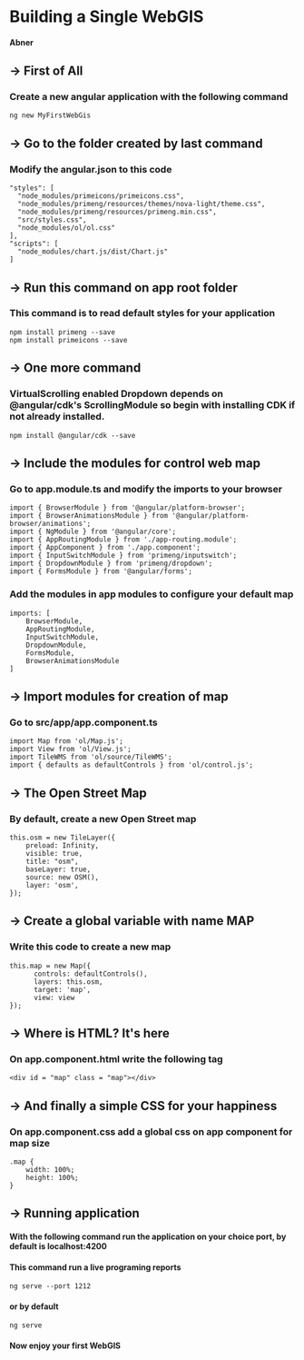 # Building a Single WebGIS
#### Abner
## -> First of All
### Create a new angular application with the following command
```
ng new MyFirstWebGis
```
## -> Go to the folder created by last command
### Modify the angular.json to this code
```
"styles": [
  "node_modules/primeicons/primeicons.css",
  "node_modules/primeng/resources/themes/nova-light/theme.css",
  "node_modules/primeng/resources/primeng.min.css",
  "src/styles.css",
  "node_modules/ol/ol.css"
],
"scripts": [
  "node_modules/chart.js/dist/Chart.js"
]
```
## -> Run this command on app root folder
### This command is to read default styles for your application
```
npm install primeng --save
npm install primeicons --save
```
## -> One more command
### VirtualScrolling enabled Dropdown depends on @angular/cdk's ScrollingModule so begin with installing CDK if not already installed.
```
npm install @angular/cdk --save
```
## -> Include the modules for control web map
### Go to app.module.ts and modify the imports to your browser
```
import { BrowserModule } from '@angular/platform-browser';
import { BrowserAnimationsModule } from '@angular/platform-browser/animations';
import { NgModule } from '@angular/core';
import { AppRoutingModule } from './app-routing.module';
import { AppComponent } from './app.component';
import { InputSwitchModule } from 'primeng/inputswitch';
import { DropdownModule } from 'primeng/dropdown';
import { FormsModule } from '@angular/forms';
```
### Add the modules in app modules to configure your default map
```
imports: [
    BrowserModule,
    AppRoutingModule,
    InputSwitchModule,
    DropdownModule,
    FormsModule,
    BrowserAnimationsModule
]
```
## -> Import modules for creation of map
### Go to src/app/app.component.ts
```
import Map from 'ol/Map.js';
import View from 'ol/View.js';
import TileWMS from 'ol/source/TileWMS';
import { defaults as defaultControls } from 'ol/control.js';
```
## -> The Open Street Map
### By default, create a new Open Street map
```
this.osm = new TileLayer({
    preload: Infinity,
    visible: true,
    title: "osm",
    baseLayer: true,
    source: new OSM(),
    layer: 'osm',
});
```
## -> Create a global variable with name MAP
### Write this code to create a new map
```
this.map = new Map({
      controls: defaultControls(),
      layers: this.osm,
      target: 'map',
      view: view
});
```
## -> Where is HTML? It's here
### On app.component.html write the following tag
```
<div id = "map" class = "map"></div>
```
## -> And finally a simple CSS for your happiness
### On app.component.css add a global css on app component for map size
```
.map {
    width: 100%;
    height: 100%;
}
```
## -> Running application
#### With the following command run the application on your choice port, by default is localhost:4200
#### This command run a live programing reports
```
ng serve --port 1212
```
#### or by default
```
ng serve
```
#### Now enjoy your first WebGIS
